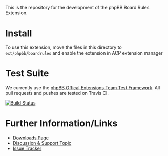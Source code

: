 This is the repository for the development of the phpBB Board Rules Extension.

# Install
To use this extension, move the files in this directory to `ext/phpbb/boardrules` and enable the extension in ACP extension manager

# Test Suite

We currently use the [phpBB Offical Extensions Team Test Framework](https://github.com/phpbb-extensions/test-framework). All pull requests and pushes are tested on Travis CI.

[![Build Status](https://travis-ci.org/phpbb-extensions/boardrules.png)](https://travis-ci.org/phpbb-extensions/boardrules)

# Further Information/Links

* [Downloads Page](https://github.com/phpbb-extensions/boardrules/releases)
* [Discussion & Support Topic](https://www.phpbb.com/community/viewtopic.php?f=456&t=2208976)
* [Issue Tracker](https://github.com/phpbb-extensions/boardrules/issues)
